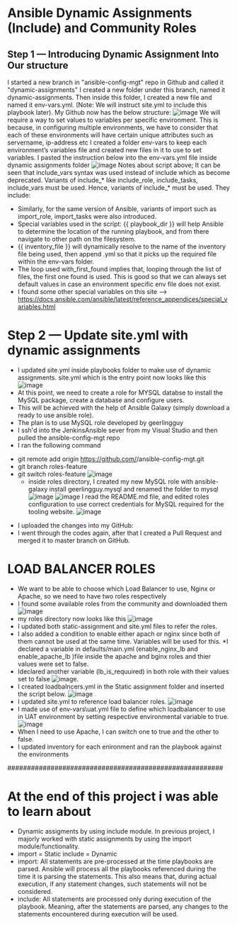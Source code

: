 # Ansible Dynamic Assignments (Include) and Community Roles

## Step 1 — Introducing Dynamic Assignment Into Our structure
I started a new branch in "ansible-config-mgt" repo in Github and called it "dynamic-assignments"
I created a new folder under this branch, named it dynamic-assignments.
Then inside this folder, I created a new file and named it env-vars.yml. (Note: We will instruct site.yml to include this playbook later).
My Github now has the below structure:
![image](https://user-images.githubusercontent.com/101482368/161305332-a4bc960d-d3cf-43f3-a742-6d95d5a84205.png)
We will require a way to set values to variables per specific environment. This is because, in configuring multiple environments, we have to consider that each of these environments will have certain unique attributes such as servername, ip-address etc
I created a folder env-vars to keep each environment’s variables file and created new files in it to use to set variables.
I pasted the instruction below into the env-vars.yml file inside dynamic assignments folder
![image](https://user-images.githubusercontent.com/101482368/161307024-f217037c-2ba9-40ca-b86c-80b7c9c7a00e.png)
Notes about script above;
It can be seen that include_vars syntax was used instead of include which as become deprecated. Variants of include_* like include_role, include_tasks, include_vars must be used.
Hence, variants of include_* must be used. They include:
* Similarly, for the same version of Ansible, variants of import such as import_role, import_tasks were also introduced.
* Special variables used in the script: {{ playbook_dir }} will help Ansible to determine the location of the running playbook, and from there navigate to other path on the filesystem.
* {{ inventory_file }} will dynamically resolve to the name of the inventory file being used, then append .yml so that it picks up the required file within the env-vars folder.
* The loop used with_first_found implies that, looping through the list of files, the first one found is used. This is good so that we can always set default values in case an environment specific env file does not exist.
* I found some other special variables on this site --> https://docs.ansible.com/ansible/latest/reference_appendices/special_variables.html

# Step 2 — Update site.yml with dynamic assignments
* I updated site.yml inside playbooks folder to make use of dynamic assignments. site.yml which is the entry point now looks like this 
![image](https://user-images.githubusercontent.com/101482368/161309305-02b97c9d-d0af-4d20-85cd-0dc2346e6e06.png)
* At this point, we need to create a role for MYSQL databse to install the MySQL package, create a database and configure users. 
* This will be achieved with the help of Ansible Galaxy (simply download a ready to use ansible role).
* The plan is to use MySQL role developed by geerlingguy
* I ssh'd into the JenkinsAnsible sever from my Visual Studio and then pulled the ansible-config-mgt repo
* I ran the following command
- git remote add origin https://github.com/<your-name>/ansible-config-mgt.git
- git branch roles-feature
- git switch roles-feature
  ![image](https://user-images.githubusercontent.com/101482368/161314789-c46e0b33-e2a0-4125-b7ec-e63cd713af98.png)
  * inside roles directory, I created my new MySQL role with ansible-galaxy install geerlingguy.mysql and renamed the folder to mysql
  ![image](https://user-images.githubusercontent.com/101482368/161315578-17268056-0aee-4d5d-a718-127938af64db.png)
  ![image](https://user-images.githubusercontent.com/101482368/161315845-db864d94-00e1-4437-b8ea-cbb97cb566d0.png)
  I read the README.md file, and edited roles configuration to use correct credentials for MySQL required for the tooling website.
  ![image](https://user-images.githubusercontent.com/101482368/161318728-c5bcf741-22fb-46cf-b477-7612f9a0b51a.png)
* I uploaded the changes into my GitHub:
* I went through the codes again, after that I created a Pull Request and merged it to master branch on GitHub.
  
# LOAD BALANCER ROLES
* We want to be able to choose which Load Balancer to use, Nginx or Apache, so we need to have two roles respectively
* I found some available roles from the community and downloaded them
![image](https://user-images.githubusercontent.com/101482368/161327864-38e11831-2f5d-4a3c-bd2a-583dc73670d9.png)
* my roles directory now looks like this
![image](https://user-images.githubusercontent.com/101482368/161328674-a6e9333f-0f82-4635-9e87-d56dac226c3e.png)
* I updated both static-assignment and site.yml files to refer the roles.
* I also added a condition to enable either apach or nginx since both of them cannot be used at the same time. Variables will be used for this.
 *I declared a variable in defaults/main.yml (enable_nginx_lb and enable_apache_lb )file inside the apache and bginx roles and thier values were set to false.
 * Ideclared another variable (lb_is_requuired) in both role with their values set to false
  ![image](https://user-images.githubusercontent.com/101482368/161335849-c2cc7728-d1df-4752-ad01-289282609446.png).
* I created loadbalncers.yml in the Static assignment folder and inserted the script below.
  ![image](https://user-images.githubusercontent.com/101482368/161336653-7295cca0-cf2d-48b0-a04c-b9bd860876cf.png)
* I updated site.yml to reference load balancer roles.
 ![image](https://user-images.githubusercontent.com/101482368/161336879-475caf3d-3245-4f2f-9baa-0294caf017f3.png)
* I made use of env-vars\uat.yml file to define which loadbalancer to use in UAT environment by setting respective environmental variable to true.
![image](https://user-images.githubusercontent.com/101482368/161337618-3946822a-54d1-4854-93ce-76e27dfa690f.png)
* When I need to use Apache, I can switch one to true and the other to false.
* I updated inventory for each enironment and ran the playbook against the environments
 

#######################################################
# At the end of this project i was able to learn about 
* Dynamic assigments by using include module. In previous project, I majorly worked with static assignments by using the import module/functionality.
* import = Static
  include = Dynamic
* import: All statements are pre-processed at the time playbooks are parsed. Ansible will process all the playbooks referenced during the time it is parsing the statements. This also means that, during actual execution, if any statement changes, such statements will not be considered.
* include: All statements are processed only during execution of the playbook. Meaning, after the statements are parsed, any changes to the statements encountered during execution will be used.
